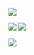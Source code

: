 ![](https://github-readme-stats.vercel.app/api?username=juancarlospaco&show_icons=true&line_height=15)

[![](https://raw.githubusercontent.com/juancarlospaco/juancarlospaco/master/cheatsheet-pdf.png)](https://www.overleaf.com/read/svnxffsjvscy "Free Cheatsheet PDF Download")
[![](https://raw.githubusercontent.com/juancarlospaco/juancarlospaco/master/gatabase.png)](https://github.com/juancarlospaco/nim-gatabase#gatabase "Connection-Pooling Compile-Time Async SQL ORM")

[![](https://raw.githubusercontent.com/juancarlospaco/juancarlospaco/master/ftr.png)](https://github.com/juancarlospaco/faster-than-requests#faster-than-requests "HTTP Client lib with MultiThread Web Scrapers")


<!--

Here are some ideas to get you started:

- 🔭 I’m currently working on ...
- 🌱 I’m currently learning ...
- 👯 I’m looking to collaborate on ...
- 🤔 I’m looking for help with ...
- 💬 Ask me about ...
- 📫 How to reach me: ...
- 😄 Pronouns: ...
- ⚡ Fun fact: ...
-->
